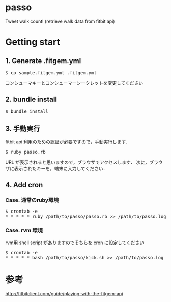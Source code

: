 passo
=====

Tweet walk count! (retrieve walk data from fitbit api)

# Getting start
## 1. Generate .fitgem.yml
<pre>
$ cp sample.fitgem.yml .fitgem.yml
</pre>

コンシューマキーとコンシューマーシークレットを変更してください

## 2. bundle install
<pre>
$ bundle install
</pre>

## 3. 手動実行
fitbit api 利用のための認証が必要ですので，手動実行します．

<pre>
$ ruby passo.rb
</pre>

URL が表示されると思いますので，ブラウザでアクセスします．
次に，ブラウザに表示されたキーを，端末に入力してください．

## 4. Add cron

### Case. 通常のruby環境
<pre>
$ crontab -e
* * * * * ruby /path/to/passo/passo.rb >> /path/to/passo.log 2>&1
</pre>

### Case. rvm 環境
rvm用 shell script がありますのでそちらを cron に設定してください

<pre>
$ crontab -e
* * * * * bash /path/to/passo/kick.sh >> /path/to/passo.log 2>&1
</pre>

# 参考
http://fitbitclient.com/guide/playing-with-the-fitgem-api
